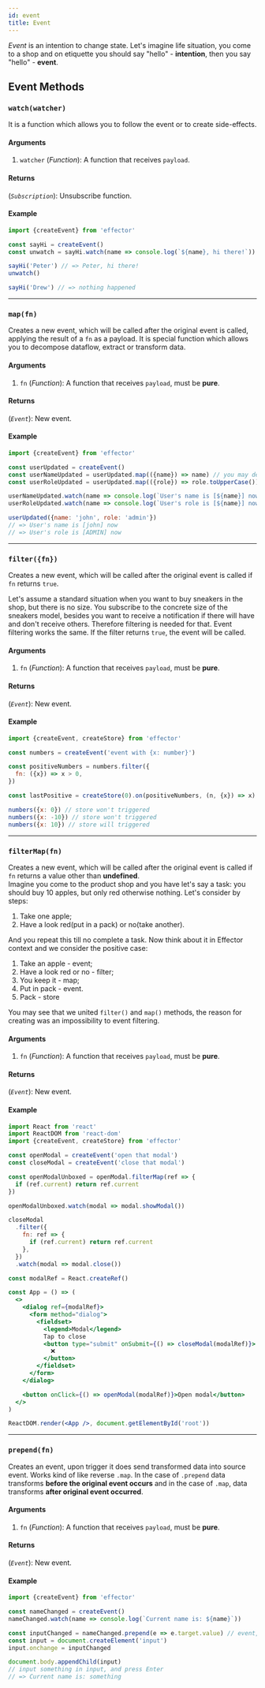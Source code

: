```yaml
---
id: event
title: Event
---
```


_Event_ is an intention to change state. Let's imagine life situation, you come to a shop and on etiquette you should say "hello" - **intention**, then you say "hello" - **event**.

## Event Methods

### `watch(watcher)`

It is a function which allows you to follow the event or to create side-effects.

<!--If you want to know, when watch is called, welcome to advanced section-->

#### Arguments

1. `watcher` (_Function_): A function that receives `payload`.

#### Returns

(_`Subscription`_): Unsubscribe function.

#### Example

```js try
import {createEvent} from 'effector'

const sayHi = createEvent()
const unwatch = sayHi.watch(name => console.log(`${name}, hi there!`))

sayHi('Peter') // => Peter, hi there!
unwatch()

sayHi('Drew') // => nothing happened
```

<hr/>

### `map(fn)`

Creates a new event, which will be called after the original event is called, applying the result of a `fn` as a payload. It is special function which allows you to decompose dataflow, extract or transform data.

#### Arguments

1. `fn` (_Function_): A function that receives `payload`, must be **pure**.

#### Returns

(_`Event`_): New event.

#### Example

```js try
import {createEvent} from 'effector'

const userUpdated = createEvent()
const userNameUpdated = userUpdated.map(({name}) => name) // you may decompose dataflow with .map() method
const userRoleUpdated = userUpdated.map(({role}) => role.toUpperCase()) // either way you can transform data

userNameUpdated.watch(name => console.log(`User's name is [${name}] now`))
userRoleUpdated.watch(name => console.log(`User's role is [${name}] now`))

userUpdated({name: 'john', role: 'admin'})
// => User's name is [john] now
// => User's role is [ADMIN] now
```

<hr/>

### `filter({fn})`

Creates a new event, which will be called after the original event is called if `fn` returns `true`.

Let's assume a standard situation when you want to buy sneakers in the shop, but there is no size. You subscribe to the concrete size of the sneakers model, besides you want to receive a notification if there will have and don't receive others. Therefore filtering is needed for that. Event filtering works the same. If the filter returns `true`, the event will be called.

<!-- You may ask, why object as argument? If you are interesting, welcome to advanced section -->

#### Arguments

1. `fn` (_Function_): A function that receives `payload`, must be **pure**.

#### Returns

(_`Event`_): New event.

#### Example

```js try
import {createEvent, createStore} from 'effector'

const numbers = createEvent('event with {x: number}')

const positiveNumbers = numbers.filter({
  fn: ({x}) => x > 0,
})

const lastPositive = createStore(0).on(positiveNumbers, (n, {x}) => x)

numbers({x: 0}) // store won't triggered
numbers({x: -10}) // store won't triggered
numbers({x: 10}) // store will triggered
```

<hr />

### `filterMap(fn)`

Creates a new event, which will be called after the original event is called if `fn` returns a value other than **undefined**.\
Imagine you come to the product shop and you have let's say a task: you should buy 10 apples, but only red otherwise nothing.
Let's consider by steps:

1. Take one apple;
2. Have a look red(put in a pack) or no(take another).

And you repeat this till no complete a task. Now think about it in Effector context and we consider the positive case:

1. Take an apple - event;
2. Have a look red or no - filter;
3. You keep it - map;
4. Put in pack - event.
5. Pack - store

You may see that we united `filter()` and `map()` methods, the reason for creating was an impossibility to event filtering.

#### Arguments

1. `fn` (_Function_): A function that receives `payload`, must be **pure**.

#### Returns

(_`Event`_): New event.

#### Example

```jsx try
import React from 'react'
import ReactDOM from 'react-dom'
import {createEvent, createStore} from 'effector'

const openModal = createEvent('open that modal')
const closeModal = createEvent('close that modal')

const openModalUnboxed = openModal.filterMap(ref => {
  if (ref.current) return ref.current
})

openModalUnboxed.watch(modal => modal.showModal())

closeModal
  .filter({
    fn: ref => {
      if (ref.current) return ref.current
    },
  })
  .watch(modal => modal.close())

const modalRef = React.createRef()

const App = () => (
  <>
    <dialog ref={modalRef}>
      <form method="dialog">
        <fieldset>
          <legend>Modal</legend>
          Tap to close
          <button type="submit" onSubmit={() => closeModal(modalRef)}>
            ❌
          </button>
        </fieldset>
      </form>
    </dialog>

    <button onClick={() => openModal(modalRef)}>Open modal</button>
  </>
)

ReactDOM.render(<App />, document.getElementById('root'))
```

<hr />

### `prepend(fn)`

Creates an event, upon trigger it does send transformed data into source event. Works kind of like reverse `.map`. In the case of `.prepend` data transforms **before the original event occurs** and in the case of `.map`, data transforms **after original event occurred**.

#### Arguments

1. `fn` (_Function_): A function that receives `payload`, must be **pure**.

#### Returns

(_`Event`_): New event.

#### Example

```js try
import {createEvent} from 'effector'

const nameChanged = createEvent()
nameChanged.watch(name => console.log(`Current name is: ${name}`))

const inputChanged = nameChanged.prepend(e => e.target.value) // event, which will be bound to DOM element
const input = document.createElement('input')
input.onchange = inputChanged

document.body.appendChild(input)
// input something in input, and press Enter
// => Current name is: something
```
